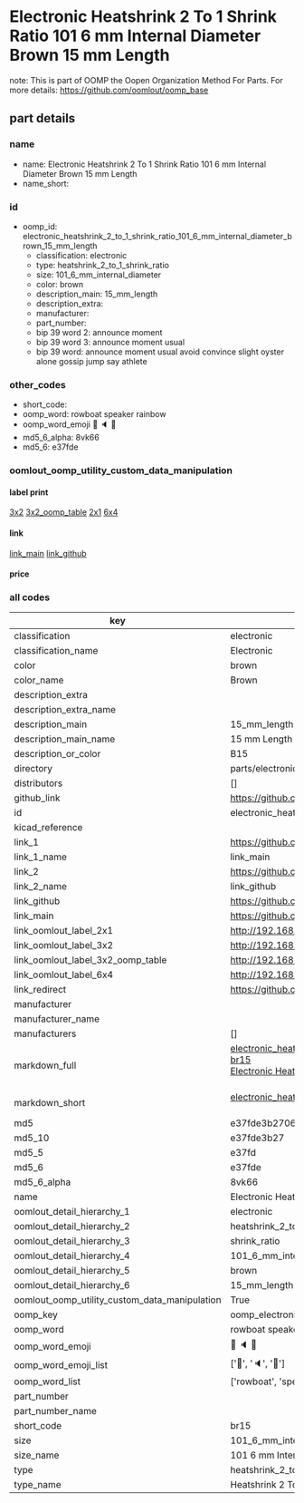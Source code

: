 # Electronic Heatshrink 2 To 1 Shrink Ratio 101 6 mm Internal Diameter Brown 15 mm Length  

note: This is part of OOMP the Oopen Organization Method For Parts. For more details: https://github.com/oomlout/oomp_base

##  part details
  







### name
* name: Electronic Heatshrink 2 To 1 Shrink Ratio 101 6 mm Internal Diameter Brown 15 mm Length
* name_short: 
### id
* oomp_id: electronic_heatshrink_2_to_1_shrink_ratio_101_6_mm_internal_diameter_brown_15_mm_length
  * classification: electronic
  * type: heatshrink_2_to_1_shrink_ratio
  * size: 101_6_mm_internal_diameter
  * color: brown
  * description_main: 15_mm_length
  * description_extra: 
  * manufacturer: 
  * part_number: 
  * bip 39 word 2: announce moment
  * bip 39 word 3: announce moment usual
  * bip 39 word: announce moment usual avoid convince slight oyster alone gossip jump say athlete

### other_codes
* short_code: 
* oomp_word: rowboat speaker rainbow
* oomp_word_emoji :rowboat: :speaker: :rainbow:
* md5_6_alpha: 8vk66
* md5_6: e37fde






### oomlout_oomp_utility_custom_data_manipulation
#### label print
[3x2](http://192.168.1.245:1112/?label=oomp%208vk66)
[3x2_oomp_table](http://192.168.1.108:1112/?label=oomp%208vk66)
[2x1](http://192.168.1.242:1112/?label=oomp%208vk66)
[6x4](http://192.168.1.55:1112/?label=oomp%208vk66)    

#### link

[link_main](https://github.com/oomlout/oomlout_oomp_version_1_messy/tree/main/parts/electronic_heatshrink_2_to_1_shrink_ratio_101_6_mm_internal_diameter_brown_15_mm_length) [link_github](https://github.com/oomlout/oomlout_oomp_version_1_messy/tree/main/parts/electronic_heatshrink_2_to_1_shrink_ratio_101_6_mm_internal_diameter_brown_15_mm_length)                             

#### price







### all codes 
| key | value |  
| --- | --- |  
| classification | electronic |  
| classification_name | Electronic |  
| color | brown |  
| color_name | Brown |  
| description_extra |  |  
| description_extra_name |  |  
| description_main | 15_mm_length |  
| description_main_name | 15 mm Length |  
| description_or_color | B15 |  
| directory | parts/electronic_heatshrink_2_to_1_shrink_ratio_101_6_mm_internal_diameter_brown_15_mm_length |  
| distributors | [] |  
| github_link | https://github.com/oomlout/oomlout_oomp_part_src/tree/main/parts/electronic_heatshrink_2_to_1_shrink_ratio_101_6_mm_internal_diameter_brown_15_mm_length |  
| id | electronic_heatshrink_2_to_1_shrink_ratio_101_6_mm_internal_diameter_brown_15_mm_length |  
| kicad_reference |  |  
| link_1 | https://github.com/oomlout/oomlout_oomp_version_1_messy/tree/main/parts/electronic_heatshrink_2_to_1_shrink_ratio_101_6_mm_internal_diameter_brown_15_mm_length |  
| link_1_name | link_main |  
| link_2 | https://github.com/oomlout/oomlout_oomp_version_1_messy/tree/main/parts/electronic_heatshrink_2_to_1_shrink_ratio_101_6_mm_internal_diameter_brown_15_mm_length |  
| link_2_name | link_github |  
| link_github | https://github.com/oomlout/oomlout_oomp_version_1_messy/tree/main/parts/electronic_heatshrink_2_to_1_shrink_ratio_101_6_mm_internal_diameter_brown_15_mm_length |  
| link_main | https://github.com/oomlout/oomlout_oomp_version_1_messy/tree/main/parts/electronic_heatshrink_2_to_1_shrink_ratio_101_6_mm_internal_diameter_brown_15_mm_length |  
| link_oomlout_label_2x1 | http://192.168.1.242:1112/?label=oomp%208vk66 |  
| link_oomlout_label_3x2 | http://192.168.1.245:1112/?label=oomp%208vk66 |  
| link_oomlout_label_3x2_oomp_table | http://192.168.1.108:1112/?label=oomp%208vk66 |  
| link_oomlout_label_6x4 | http://192.168.1.55:1112/?label=oomp%208vk66 |  
| link_redirect | https://github.com/oomlout/oomlout_oomp_version_1_messy/tree/main/parts/electronic_heatshrink_2_to_1_shrink_ratio_101_6_mm_internal_diameter_brown_15_mm_length |  
| manufacturer |  |  
| manufacturer_name |  |  
| manufacturers | [] |  
| markdown_full | [electronic_heatshrink_2_to_1_shrink_ratio_101_6_mm_internal_diameter_brown_15_mm_length](none)<br>[br15](none)<br>[Electronic Heatshrink 2 To 1 Shrink Ratio 101 6 Mm Internal Diameter Brown 15 Mm Length](none)<br><br> |  
| markdown_short | [electronic_heatshrink_2_to_1_shrink_ratio_101_6_mm_internal_diameter_brown_15_mm_length](none)<br><br> |  
| md5 | e37fde3b2706f3cf2e97c101e063b84a |  
| md5_10 | e37fde3b27 |  
| md5_5 | e37fd |  
| md5_6 | e37fde |  
| md5_6_alpha | 8vk66 |  
| name | Electronic Heatshrink 2 To 1 Shrink Ratio 101 6 mm Internal Diameter Brown 15 mm Length |  
| oomlout_detail_hierarchy_1 | electronic |  
| oomlout_detail_hierarchy_2 | heatshrink_2_to_1 |  
| oomlout_detail_hierarchy_3 | shrink_ratio |  
| oomlout_detail_hierarchy_4 | 101_6_mm_internal_diameter |  
| oomlout_detail_hierarchy_5 | brown |  
| oomlout_detail_hierarchy_6 | 15_mm_length |  
| oomlout_oomp_utility_custom_data_manipulation | True |  
| oomp_key | oomp_electronic_heatshrink_2_to_1_shrink_ratio_101_6_mm_internal_diameter_brown_15_mm_length |  
| oomp_word | rowboat speaker rainbow |  
| oomp_word_emoji | :rowboat: :speaker: :rainbow: |  
| oomp_word_emoji_list | [':rowboat:', ':speaker:', ':rainbow:'] |  
| oomp_word_list | ['rowboat', 'speaker', 'rainbow'] |  
| part_number |  |  
| part_number_name |  |  
| short_code | br15 |  
| size | 101_6_mm_internal_diameter |  
| size_name | 101 6 mm Internal Diameter |  
| type | heatshrink_2_to_1_shrink_ratio |  
| type_name | Heatshrink 2 To 1 Shrink Ratio |  

